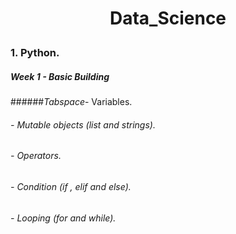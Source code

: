 # <p style="text-align: center;">Data_Science</p>
### 1. Python.
#####    Week 1 - Basic Building 
######*Tabspace*- Variables.
######        - Mutable objects (list and strings).
######        - Operators.
######        - Condition (if , elif and else).
######        - Looping (for and while).

